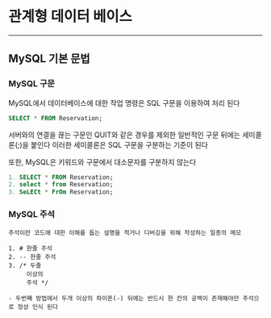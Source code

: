# 관계형 데이터 베이스
---
## MySQL 기본 문법

### MySQL 구문
MySQL에서 데이터베이스에 대한 작업 명령은 SQL 구문을 이용하여 처리 된다
``` SQL
SELECT * FROM Reservation;
```

서버와의 연결을 끊는 구문인 QUIT와 같은 경우를 제외한 일반적인 구문 뒤에는 세미콜론(;)을 붙인다
이러한 세미콜론은 SQL 구문을 구분하는 기준이 된다

또한, MySQL은 키워드와 구문에서 대소문자를 구분하지 않는다
``` SQL
1. SELECT * FROM Reservation;
2. select * from Reservation;
3. SeLECt * FrOm Reservation;
```

### MySQL 주석
```
주석이란 코드에 대한 이해를 돕는 설명을 적거나 디버깅을 위해 작성하는 일종의 메모

1. # 한줄 주석
2. -- 한줄 주석
3. /* 두줄
     이상의
     주석 */

- 두번째 방법에서 두개 이상의 하이픈(-) 뒤에는 반드시 한 칸의 공백이 존재해야만 주석으로 정상 인식 된다
```